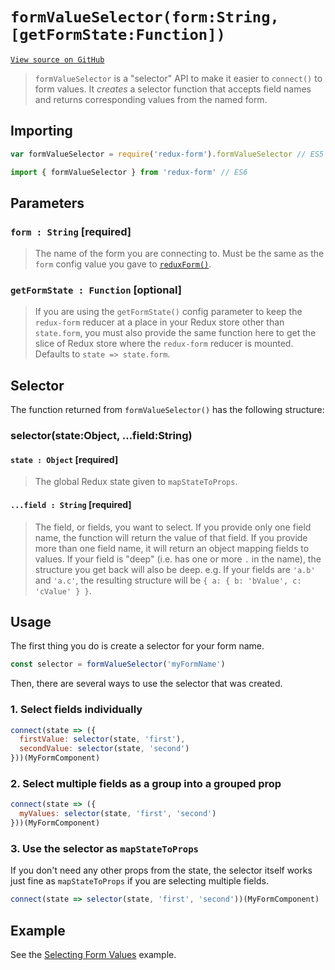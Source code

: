 # `formValueSelector(form:String, [getFormState:Function])`

[`View source on GitHub`](https://github.com/erikras/redux-form/blob/master/src/formValueSelector.js)

> `formValueSelector` is a "selector" API to make it easier to `connect()` to
> form values. It _creates_ a selector function that accepts field names and
> returns corresponding values from the named form.

## Importing

```javascript
var formValueSelector = require('redux-form').formValueSelector // ES5
```

```javascript
import { formValueSelector } from 'redux-form' // ES6
```

## Parameters

### `form : String` [required]

> The name of the form you are connecting to. Must be the same as the `form`
> config value you gave to
> [`reduxForm()`](https://redux-form.com/8.2.0/docs/api/ReduxForm.md/).

### `getFormState : Function` [optional]

> If you are using the `getFormState()` config parameter to keep the
> `redux-form` reducer at a place in your Redux store other than `state.form`,
> you must also provide the same function here to get the slice of Redux store
> where the `redux-form` reducer is mounted. Defaults to `state => state.form`.

## Selector

The function returned from `formValueSelector()` has the following structure:

### selector(state:Object, ...field:String)

#### `state : Object` [required]

> The global Redux state given to `mapStateToProps`.

#### `...field : String` [required]

> The field, or fields, you want to select. If you provide only one field name,
> the function will return the value of that field. If you provide more than one
> field name, it will return an object mapping fields to values. If your field
> is "deep" (i.e. has one or more `.` in the name), the structure you get back
> will also be deep. e.g. If your fields are `'a.b'` and `'a.c'`, the resulting
> structure will be `{ a: { b: 'bValue', c: 'cValue' } }`.

## Usage

The first thing you do is create a selector for your form name.

```javascript
const selector = formValueSelector('myFormName')
```

Then, there are several ways to use the selector that was created.

### 1. Select fields individually

```javascript
connect(state => ({
  firstValue: selector(state, 'first'),
  secondValue: selector(state, 'second')
}))(MyFormComponent)
```

### 2. Select multiple fields as a group into a grouped prop

```javascript
connect(state => ({
  myValues: selector(state, 'first', 'second')
}))(MyFormComponent)
```

### 3. Use the selector as `mapStateToProps`

If you don't need any other props from the state, the selector itself works just
fine as `mapStateToProps` if you are selecting multiple fields.

```javascript
connect(state => selector(state, 'first', 'second'))(MyFormComponent)
```

## Example

See the
[Selecting Form Values](https://redux-form.com/8.2.0/examples/selectingFormValues/)
example.
